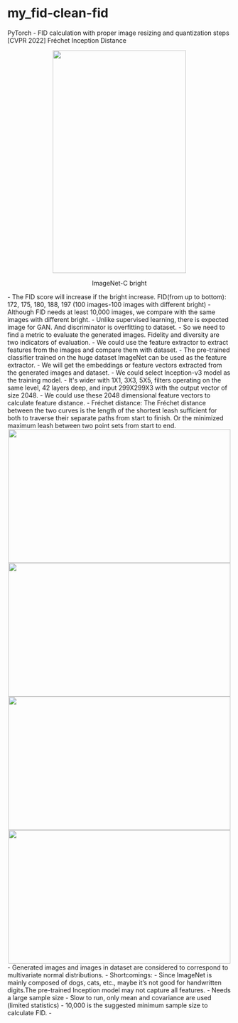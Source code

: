 # my_fid-clean-fid
PyTorch - FID calculation with proper image resizing and quantization steps [CVPR 2022]
                                 Fréchet Inception Distance
<div align=center><img src="https://user-images.githubusercontent.com/33627638/168471544-a74736a6-ed87-4d44-bd45-a4a9f9c31ea3.png" width="300" height="500" /></div>
<p align="center">ImageNet-C bright</p>
- The FID score will increase if the bright increase. FID(from up to bottom): 172, 175, 180, 188, 197 (100 images-100 images with different bright)
- Although FID needs at least 10,000 images, we compare with the same images with different bright. 
- Unlike supervised learning, there is expected image for GAN. And discriminator is overfitting to dataset.
- So we need to find a metric to evaluate the generated images. Fidelity and diversity are two indicators of evaluation.
- We could use the feature extractor to extract features from the images and compare them with dataset.
- The pre-trained classifier trained on the huge dataset ImageNet can be used as the feature extractor.
- We will get the embeddings or feature vectors extracted from the generated images and dataset.
- We could select Inception-v3 model as the training model.
- It's wider with 1X1, 3X3, 5X5, filters operating on the same level, 42 layers deep, and input 299X299X3 with the output vector of size 2048.
- We could use these 2048 dimensional feature vectors to calculate feature distance.
- Fréchet distance: The Fréchet distance between the two curves is the length of the shortest leash sufficient for both to traverse their separate paths from start to finish. Or the minimized maximum leash between two point sets from start to end.
<div align=center><img src="https://user-images.githubusercontent.com/33627638/168473048-3dd2737e-776d-4e04-9d95-fd25bf877ef5.png" width="500" height="300" /></div>
<div align=center><img src="https://user-images.githubusercontent.com/33627638/168473022-bda49231-f91b-4b87-b3c0-10d25ce8cce9.png" width="500" height="300" /></div>
<div align=center><img src="https://user-images.githubusercontent.com/33627638/168473031-1cdd9d0e-0c57-4403-8a55-1e8b89765f99.png" width="500" height="300" /></div>
<div align=center><img src="https://user-images.githubusercontent.com/33627638/168473035-41c96e04-556c-4257-9a88-5aff3740f647.png" width="500" height="300" /></div>
- Generated images and images in dataset are considered to correspond to multivariate normal distributions.
- Shortcomings:
  - Since ImageNet is mainly composed of dogs, cats, etc., maybe it’s not good for handwritten digits.The pre-trained Inception model may not capture all features. 
  - Needs a large sample size
  - Slow to run, only mean and covariance are used (limited statistics)
 - 10,000 is the suggested minimum sample size to calculate FID.
 -



